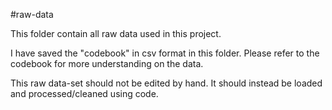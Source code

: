 #raw-data

This folder contain all raw data used in this project. 

I have saved the "codebook" in csv format in this folder. Please refer to the codebook for more understanding on the data. 

This raw data-set should not be edited by hand. It should instead be loaded and processed/cleaned using code.

